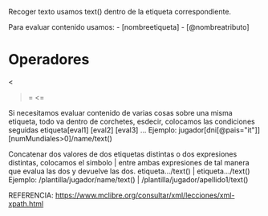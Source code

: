 Recoger texto usamos text() dentro de la etiqueta correspondiente.

Para evaluar contenido usamos:
    - [nombreetiqueta]
    - [@nombreatributo]

Operadores
=
>
<
>=
<=

Si necesitamos evaluar contenido de varias cosas sobre una misma etiqueta, todo va dentro de corchetes, esdecir, colocamos las condiciones seguidas
etiqueta[eval1] [eval2] [eval3] ...
Ejemplo:
jugador[dni[@pais="it"]][numMundiales>0]/name/text()

Concatenar dos valores de dos etiquetas distintas o dos expresiones distintas, colocamos el simbolo | entre ambas expresiones de tal manera que evalua las dos y devuelve las dos.
etiqueta.../text() | etiqueta.../text()
Ejemplo:
/plantilla/jugador/name/text() | /plantilla/jugador/apellido1/text()


REFERENCIA: https://www.mclibre.org/consultar/xml/lecciones/xml-xpath.html